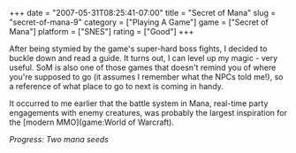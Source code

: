 +++
date = "2007-05-31T08:25:41-07:00"
title = "Secret of Mana"
slug = "secret-of-mana-9"
category = ["Playing A Game"]
game = ["Secret of Mana"]
platform = ["SNES"]
rating = ["Good"]
+++

After being stymied by the game's super-hard boss fights, I decided to buckle down and read a guide.  It turns out, I can level up my magic - very useful.  SoM is also one of those games that doesn't remind you of where you're supposed to go (it assumes I remember what the NPCs told me!), so a reference of what place to go to next is coming in handy.

It occurred to me earlier that the battle system in Mana, real-time party engagements with enemy creatures, was probably the largest inspiration for the [modern MMO](game:World of Warcraft).

<i>Progress: Two mana seeds</i>